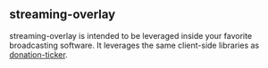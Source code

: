 ## streaming-overlay

streaming-overlay is intended to be leveraged inside your favorite broadcasting software. It leverages the same client-side libraries as [donation-ticker](../donation-ticker/README.md).